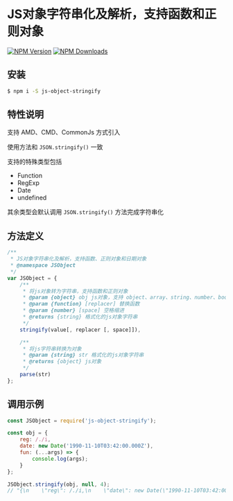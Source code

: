 # JS对象字符串化及解析，支持函数和正则对象

[![NPM Version](https://img.shields.io/npm/v/js-object-stringify.svg?style=flat-square)](https://www.npmjs.com/package/js-object-stringify)
[![NPM Downloads](https://img.shields.io/npm/dm/js-object-stringify.svg?style=flat-square)](https://www.npmjs.com/package/js-object-stringify)

## 安装

```bash
$ npm i -S js-object-stringify
```

## 特性说明

支持 AMD、CMD、CommonJs 方式引入

使用方法和 `JSON.stringify()` 一致

支持的特殊类型包括
- Function
- RegExp
- Date
- undefined

其余类型会默认调用 `JSON.stringify()` 方法完成字符串化

## 方法定义

```js
/**
 * JS对象字符串化及解析，支持函数、正则对象和日期对象
 * @namespace JSObject
 */
var JSObject = {
    /**
     * 将js对象转为字符串，支持函数和正则对象
     * @param {object} obj js对象，支持 object、array、string、number、boolean、RegExp、Date、undefined、null
     * @param {function} [replacer] 替换函数
     * @param {number} [space] 空格缩进
     * @returns {string} 格式化的js对象字符串
     */
    stringify(value[, replacer [, space]]),

    /**
     * 将js字符串转换为对象
     * @param {string} str 格式化的js对象字符串
     * @returns {object} js对象
     */
    parse(str)
};
```

## 调用示例

```js
const JSObject = require('js-object-stringify');

const obj = {
    reg: /./i,
    date: new Date('1990-11-10T03:42:00.000Z'),
    fun: (...args) => {
        console.log(args);
    }
};

JSObject.stringify(obj, null, 4);
// "{\n    \"reg\": /./i,\n    \"date\": new Date(\"1990-11-10T03:42:00.000Z\"),\n    \"fun\": (...args) => {\n        console.log(args);\n    }\n}"

```
